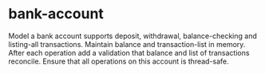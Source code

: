 # bank-account

Model a bank account supports deposit, withdrawal, balance-checking and listing-all transactions.
Maintain balance and transaction-list in memory.
After each operation add a validation that balance and list of transactions reconcile.
Ensure that all operations on this account is thread-safe.
